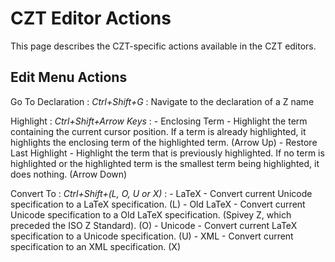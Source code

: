 # CZT Editor Actions

This page describes the CZT-specific actions available in the CZT editors.

## Edit Menu Actions

Go To Declaration
:   _Ctrl+Shift+G_
:   Navigate to the declaration of a Z name

Highlight
:   _Ctrl+Shift+Arrow Keys_
:   -   Enclosing Term - Highlight the term containing the current cursor position. If a term is
        already highlighted, it highlights the enclosing term of the highlighted term. (Arrow Up)
    -   Restore Last Highlight - Highlight the term that is previously highlighted. If no term is
        highlighted or the highlighted term is the smallest term being highlighted, it does
        nothing. (Arrow Down)

Convert To
:   _Ctrl+Shift+(L, O, U or X)_
:   -   LaTeX - Convert current Unicode specification to a LaTeX specification. (L)
    -   Old LaTeX - Convert current Unicode specification to a Old LaTeX specification. (Spivey Z,
        which preceded the ISO Z Standard). (O)
    -   Unicode - Convert current LaTeX specification to a Unicode specification. (U)
    -   XML - Convert current specification to an XML specification. (X)
